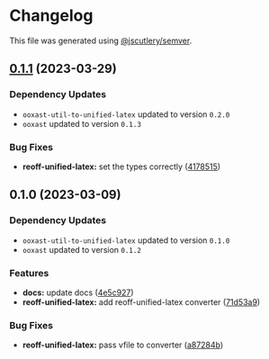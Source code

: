 # Changelog

This file was generated using [@jscutlery/semver](https://github.com/jscutlery/semver).

## [0.1.1](https://github.com/TrialAndErrorOrg/parsers/compare/reoff-unified-latex-0.1.0...reoff-unified-latex-0.1.1) (2023-03-29)

### Dependency Updates

* `ooxast-util-to-unified-latex` updated to version `0.2.0`
* `ooxast` updated to version `0.1.3`

### Bug Fixes

* **reoff-unified-latex:** set the types correctly ([4178515](https://github.com/TrialAndErrorOrg/parsers/commit/417851598ddcc2b51292874328a26d3caf98ad2b))

## 0.1.0 (2023-03-09)

### Dependency Updates

* `ooxast-util-to-unified-latex` updated to version `0.1.0`
* `ooxast` updated to version `0.1.2`

### Features

* **docs:** update docs ([4e5c927](https://github.com/TrialAndErrorOrg/parsers/commit/4e5c927d745469aa1e1cc584d9d218bc88f87e4f))
* **reoff-unified-latex:** add reoff-unified-latex converter ([71d53a9](https://github.com/TrialAndErrorOrg/parsers/commit/71d53a9984b5696db8bd92493e56fef7976567f1))


### Bug Fixes

* **reoff-unified-latex:** pass vfile to converter ([a87284b](https://github.com/TrialAndErrorOrg/parsers/commit/a87284bf345f4f0ad40eaf351ee86a3a47d8c98e))
